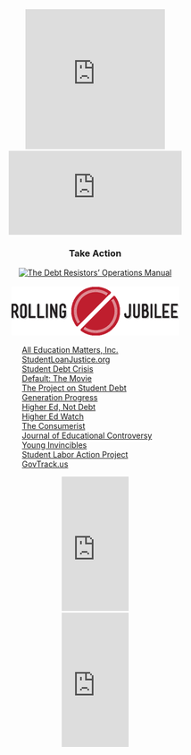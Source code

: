 <div style="float:right;text-align:center;">
	<iframe src="http://www.facebook.com/plugins/likebox.php?href=http%3A%2F%2Fwww.facebook.com%2Fpages%2FStudent-Loan-Bill-Tracker%2F124545427606755&amp;width=250&amp;colorscheme=light&amp;connections=10&amp;stream=false&amp;header=false&amp;height=250" scrolling="no" frameborder="0" style="border:none; overflow:hidden; width:250px; height:250px;" allowTransparency="true"></iframe>
	<br />
	<iframe title="Student Loan Debt Clock" width="310" height="150" 
	marginwidth="0" marginheight="0" hspace="0" vspace="0" 
	frameborder="0" scrolling="no" align="middle" 
	src="http://www.finaid.org/loans/studentloandebtclock.html"></iframe>
	<h3>Take Action</h3>
	<a href="http://ookabooka.com/bookdetail.php?book=276"><img alt="The Debt Resistors’ Operations Manual" width="64" height="100" src="http://ookabooka.com/coverphoto.php?id=276" /></a>
	<br /><br />
	<a title="Rolling Jubilee" href="http://rollingjubilee.org/"><img alt="Rolling Jubilee" width="300" height="87" src="rollingJubilee.png" /></a>
	<br />
	<ul style="list-style-type: none;text-align:left;">
		<li><a rel="blogroll" href="http://alleducationmatters.blogspot.com">All Education Matters, Inc.</a></li>
		<li><a rel="blogroll" href="http://www.studentloanjustice.org">StudentLoanJustice.org</a></li>
		<li><a rel="blogroll" href="http://studentdebtcrisis.org/">Student Debt Crisis</a></li>
		<li><a rel="blogroll" href="http://www.defaultmovie.com">Default: The Movie</a></li>
		<li><a rel="blogroll" href="http://projectonstudentdebt.org/">The Project on Student Debt</a></li>
		<li><a rel="blogroll" href="http://genprogress.org/issues/student-debt/view/">Generation Progress</a></li>
		<li><a rel="blogroll" href="http://higherednotdebt.org/">Higher Ed, Not Debt</a></li>
		<li><a rel="blogroll" href="https://www.newamerica.org/education-policy/">Higher Ed Watch</a></li>
		<li><a rel="blogroll" href="http://www.consumerist.com">The Consumerist</a></li>
		<li><a rel="blogroll" href="http://journalofeducationalcontroversy.blogspot.com">Journal of Educational Controversy</a></li>
		<li><a rel="blogroll" href="http://younginvincibles.org/issues/education/">Young Invincibles</a></li>
		<li><a rel="blogroll" href="http://studentlabor.org/">Student Labor Action Project</a></li>
		<li><a rel="blogroll" href="https://www.govtrack.us/">GovTrack.us</a></li>
	</ul>
	<div style="padding-left:40px;width:121px;">
	<iframe src="http://rcm.amazon.com/e/cm?lt1=_blank&amp;bc1=FFFFFF&amp;IS2=1&amp;bg1=FFFFFF&amp;fc1=000000&amp;lc1=0000FF&amp;t=ufoundergroun-20&amp;o=1&amp;p=8&amp;l=as4&amp;m=amazon&amp;f=ifr&amp;ref=ss_til&amp;asins=B003Q6D28C" style="margin-left:55px;width:120px;height:240px;" scrolling="no" marginwidth="0" marginheight="0" frameborder="0"></iframe>
	<br />
	<iframe src="http://rcm.amazon.com/e/cm?lt1=_blank&amp;bc1=FFFFFF&amp;IS2=1&amp;bg1=FFFFFF&amp;fc1=000000&amp;lc1=0000FF&amp;t=ufoundergroun-20&amp;o=1&amp;p=8&amp;l=as4&amp;m=amazon&amp;f=ifr&amp;ref=ss_til&amp;asins=0805087346" style="margin-left:55px;width:120px;height:240px;" scrolling="no" marginwidth="0" marginheight="0" frameborder="0"></iframe>
	</div>
	<script type="text/javascript"><!--
	google_ad_client = "ca-pub-0099932842510810";
	/* studentloan sidebar */
	google_ad_slot = "2987430815";
	google_ad_width = 120;
	google_ad_height = 600;
	//-->
	</script>
	<script type="text/javascript"
	src="http://pagead2.googlesyndication.com/pagead/show_ads.js">
	</script>
</div>